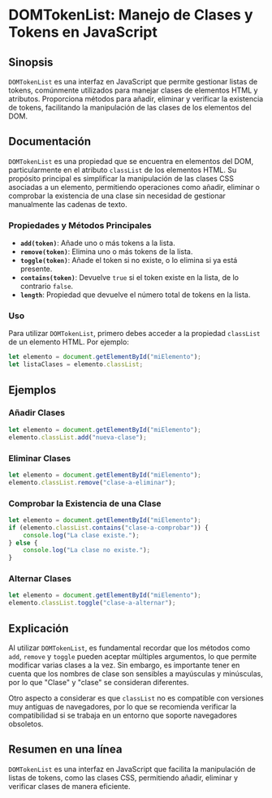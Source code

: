 <!--
Meta Description: # DOMTokenList: Manejo de Clases y Tokens en JavaScript ## Sinopsis `DOMTokenList` es una interfaz en JavaScript que permite gestionar listas de token...
Meta Keywords: elemento, que, clase, clases, javascript
-->

# DOMTokenList: Manejo de Clases y Tokens en JavaScript

## Sinopsis
`DOMTokenList` es una interfaz en JavaScript que permite gestionar listas de tokens, comúnmente utilizados para manejar clases de elementos HTML y atributos. Proporciona métodos para añadir, eliminar y verificar la existencia de tokens, facilitando la manipulación de las clases de los elementos del DOM.

## Documentación
`DOMTokenList` es una propiedad que se encuentra en elementos del DOM, particularmente en el atributo `classList` de los elementos HTML. Su propósito principal es simplificar la manipulación de las clases CSS asociadas a un elemento, permitiendo operaciones como añadir, eliminar o comprobar la existencia de una clase sin necesidad de gestionar manualmente las cadenas de texto.

### Propiedades y Métodos Principales
- **`add(token)`**: Añade uno o más tokens a la lista.
- **`remove(token)`**: Elimina uno o más tokens de la lista.
- **`toggle(token)`**: Añade el token si no existe, o lo elimina si ya está presente.
- **`contains(token)`**: Devuelve `true` si el token existe en la lista, de lo contrario `false`.
- **`length`**: Propiedad que devuelve el número total de tokens en la lista.

### Uso
Para utilizar `DOMTokenList`, primero debes acceder a la propiedad `classList` de un elemento HTML. Por ejemplo:

```javascript
let elemento = document.getElementById("miElemento");
let listaClases = elemento.classList;
```

## Ejemplos

### Añadir Clases
```javascript
let elemento = document.getElementById("miElemento");
elemento.classList.add("nueva-clase");
```

### Eliminar Clases
```javascript
let elemento = document.getElementById("miElemento");
elemento.classList.remove("clase-a-eliminar");
```

### Comprobar la Existencia de una Clase
```javascript
let elemento = document.getElementById("miElemento");
if (elemento.classList.contains("clase-a-comprobar")) {
    console.log("La clase existe.");
} else {
    console.log("La clase no existe.");
}
```

### Alternar Clases
```javascript
let elemento = document.getElementById("miElemento");
elemento.classList.toggle("clase-a-alternar");
```

## Explicación
Al utilizar `DOMTokenList`, es fundamental recordar que los métodos como `add`, `remove` y `toggle` pueden aceptar múltiples argumentos, lo que permite modificar varias clases a la vez. Sin embargo, es importante tener en cuenta que los nombres de clase son sensibles a mayúsculas y minúsculas, por lo que "Clase" y "clase" se consideran diferentes.

Otro aspecto a considerar es que `classList` no es compatible con versiones muy antiguas de navegadores, por lo que se recomienda verificar la compatibilidad si se trabaja en un entorno que soporte navegadores obsoletos.

## Resumen en una línea
`DOMTokenList` es una interfaz en JavaScript que facilita la manipulación de listas de tokens, como las clases CSS, permitiendo añadir, eliminar y verificar clases de manera eficiente.